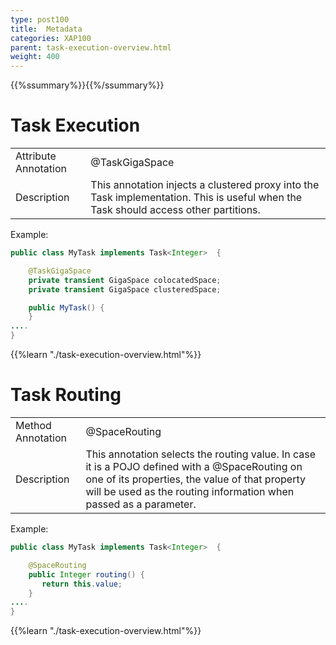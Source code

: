 ```yaml
---
type: post100
title:  Metadata
categories: XAP100
parent: task-execution-overview.html
weight: 400
---
```


{{%ssummary%}}{{%/ssummary%}}


# Task Execution

|     |   |
|----|----|
|Attribute Annotation|@TaskGigaSpace   |
|Description         | This annotation injects a clustered proxy into the Task implementation. This is useful when the Task should access other partitions.   |

Example:


```java
public class MyTask implements Task<Integer>  {

    @TaskGigaSpace
    private transient GigaSpace colocatedSpace;
    private transient GigaSpace clusteredSpace;

    public MyTask() {
    }
....
}
```


{{%learn "./task-execution-overview.html"%}}


# Task Routing

|     |   |
|----|----|
|Method Annotation|@SpaceRouting  |
|Description         | This annotation selects the routing value. In case it is a POJO defined with a @SpaceRouting on one of its properties, the value of that property will be used as the routing information when passed as a parameter.   |


Example:


```java
public class MyTask implements Task<Integer>  {

    @SpaceRouting
    public Integer routing() {
       return this.value;
    }
....
}
```

{{%learn "./task-execution-overview.html"%}}
